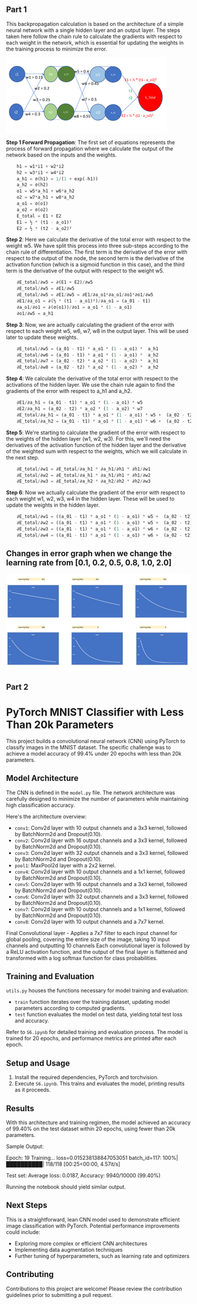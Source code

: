 ## Part 1

This backpropagation calculation is based on the architecture of a simple neural network with a single hidden layer and an output layer. The steps taken here follow the chain rule to calculate the gradients with respect to each weight in the network, which is essential for updating the weights in the training process to minimize the error.

![Neural Network](./images/NN.PNG)


**Step 1 Forward Propagation**: The first set of equations represents the process of forward propagation where we calculate the output of the network based on the inputs and the weights.
    
```python
    h1 = w1*i1 + w2*i2
    h2 = w3*i1 + w4*i2
    a_h1 = σ(h1) = 1/(1 + exp(-h1))
    a_h2 = σ(h2)
    o1 = w5*a_h1 + w6*a_h2
    o2 = w7*a_h1 + w8*a_h2
    a_o1 = σ(o1)
    a_o2 = σ(o2)
    E_total = E1 + E2
    E1 = ½ * (t1 - a_o1)²
    E2 = ½ * (t2 - a_o2)²
```

**Step 2**: Here we calculate the derivative of the total error with respect to the weight w5. We have split this process into three sub-steps according to the chain rule of differentiation. The first term is the derivative of the error with respect to the output of the node, the second term is the derivative of the activation function (which is a sigmoid function in this case), and the third term is the derivative of the output with respect to the weight w5.

```python
    ∂E_total/∂w5 = ∂(E1 + E2)/∂w5
    ∂E_total/∂w5 = ∂E1/∂w5
    ∂E_total/∂w5 = ∂E1/∂w5 = ∂E1/∂a_o1*∂a_o1/∂o1*∂o1/∂w5
    ∂E1/∂a_o1 = ∂(½ * (t1 - a_o1)²)/∂a_o1 = (a_01 - t1)
    ∂a_o1/∂o1 = ∂(σ(o1))/∂o1 = a_o1 * (1 - a_o1)
    ∂o1/∂w5 = a_h1
```
**Step 3**: Now, we are actually calculating the gradient of the error with respect to each weight w5, w6, w7, w8 in the output layer. This will be used later to update these weights.

```python
    ∂E_total/∂w5 = (a_01 - t1) * a_o1 * (1 - a_o1) *  a_h1
    ∂E_total/∂w6 = (a_01 - t1) * a_o1 * (1 - a_o1) *  a_h2
    ∂E_total/∂w7 = (a_02 - t2) * a_o2 * (1 - a_o2) *  a_h1
    ∂E_total/∂w8 = (a_02 - t2) * a_o2 * (1 - a_o2) *  a_h2
```
**Step 4**: We calculate the derivative of the total error with respect to the activations of the hidden layer. We use the chain rule again to find the gradients of the error with respect to a_h1 and a_h2.

```python
    ∂E1/∂a_h1 = (a_01 - t1) * a_o1 * (1 - a_o1) * w5
    ∂E2/∂a_h1 = (a_02 - t2) * a_o2 * (1 - a_o2) * w7
    ∂E_total/∂a_h1 = (a_01 - t1) * a_o1 * (1 - a_o1) * w5 +  (a_02 - t2) * a_o2 * (1 - a_o2) * w7
    ∂E_total/∂a_h2 = (a_01 - t1) * a_o1 * (1 - a_o1) * w6 +  (a_02 - t2) * a_o2 * (1 - a_o2) * w8
```
**Step 5**: We're starting to calculate the gradient of the error with respect to the weights of the hidden layer (w1, w2, w3). For this, we'll need the derivatives of the activation function of the hidden layer and the derivative of the weighted sum with respect to the weights, which we will calculate in the next step.

```python
    ∂E_total/∂w1 = ∂E_total/∂a_h1 * ∂a_h1/∂h1 * ∂h1/∂w1
    ∂E_total/∂w2 = ∂E_total/∂a_h1 * ∂a_h1/∂h1 * ∂h1/∂w2
    ∂E_total/∂w3 = ∂E_total/∂a_h2 * ∂a_h2/∂h2 * ∂h2/∂w3
```
**Step 6**: Now we actually calculate the gradient of the error with respect to each weight w1, w2, w3, w4 in the hidden layer. These will be used to update the weights in the hidden layer.

```python
    ∂E_total/∂w1 = ((a_01 - t1) * a_o1 * (1 - a_o1) * w5 +  (a_02 - t2) * a_o2 * (1 - a_o2) * w7) * a_h1 * (1 - a_h1) * i1
    ∂E_total/∂w2 = ((a_01 - t1) * a_o1 * (1 - a_o1) * w5 +  (a_02 - t2) * a_o2 * (1 - a_o2) * w7) * a_h1 * (1 - a_h1) * i2
    ∂E_total/∂w3 = ((a_01 - t1) * a_o1 * (1 - a_o1) * w6 +  (a_02 - t2) * a_o2 * (1 - a_o2) * w8) * a_h2 * (1 - a_h2) * i1
    ∂E_total/∂w4 = ((a_01 - t1) * a_o1 * (1 - a_o1) * w6 +  (a_02 - t2) * a_o2 * (1 - a_o2) * w8) * a_h2 * (1 - a_h2) * i2
```

## Changes in error graph when we change the learning rate from [0.1, 0.2, 0.5, 0.8, 1.0, 2.0]

![loss_curves](./images/loss_curves.PNG)


## Part 2

# PyTorch MNIST Classifier with Less Than 20k Parameters

This project builds a convolutional neural network (CNN) using PyTorch to classify images in the MNIST dataset. The specific challenge was to achieve a model accuracy of 99.4% under 20 epochs with less than 20k parameters.

## Model Architecture

The CNN is defined in the `model.py` file. The network architecture was carefully designed to minimize the number of parameters while maintaining high classification accuracy. 

Here's the architecture overview:

- `conv1`: Conv2d layer with 10 output channels and a 3x3 kernel, followed by BatchNorm2d and Dropout(0.10).
- `conv2`: Conv2d layer with 16 output channels and a 3x3 kernel, followed by BatchNorm2d and Dropout(0.10).
- `conv3`: Conv2d layer with 32 output channels and a 3x3 kernel, followed by BatchNorm2d and Dropout(0.10).
- `pool1`: MaxPool2d layer with a 2x2 kernel.
- `conv4`: Conv2d layer with 10 output channels and a 1x1 kernel, followed by BatchNorm2d and Dropout(0.10).
- `conv5`: Conv2d layer with 16 output channels and a 3x3 kernel, followed by BatchNorm2d and Dropout(0.10).
- `conv6`: Conv2d layer with 32 output channels and a 3x3 kernel, followed by BatchNorm2d and Dropout(0.10).
- `conv7`: Conv2d layer with 10 output channels and a 1x1 kernel, followed by BatchNorm2d and Dropout(0.10).
- `conv8`: Conv2d layer with 10 output channels and a 7x7 kernel.

Final Convolutional layer - Applies a 7x7 filter to each input channel for global pooling, covering the entire size of the image, taking 10 input channels and outputting 10 channels
Each convolutional layer is followed by a ReLU activation function, and the output of the final layer is flattened and transformed with a log softmax function for class probabilities.

## Training and Evaluation

`utils.py` houses the functions necessary for model training and evaluation:

- `train` function iterates over the training dataset, updating model parameters according to computed gradients.
- `test` function evaluates the model on test data, yielding total test loss and accuracy.

Refer to `S6.ipynb` for detailed training and evaluation process. The model is trained for 20 epochs, and performance metrics are printed after each epoch.

## Setup and Usage

1. Install the required dependencies, PyTorch and torchvision.
2. Execute `S6.ipynb`. This trains and evaluates the model, printing results as it proceeds.

## Results

With this architecture and training regimen, the model achieved an accuracy of 99.40% on the test dataset within 20 epochs, using fewer than 20k parameters.

Sample Output:

Epoch:  19
Training...
loss=0.015238138847053051 batch_id=117: 100%|██████████| 118/118 [00:25<00:00,  4.57it/s]

Test set: Average loss: 0.0187, Accuracy: 9940/10000 (99.40%)

Running the notebook should yield similar output.

## Next Steps

This is a straightforward, lean CNN model used to demonstrate efficient image classification with PyTorch. Potential performance improvements could include:

- Exploring more complex or efficient CNN architectures
- Implementing data augmentation techniques
- Further tuning of hyperparameters, such as learning rate and optimizers 

## Contributing

Contributions to this project are welcome! Please review the contribution guidelines prior to submitting a pull request.


